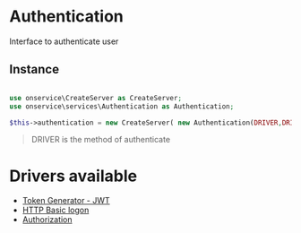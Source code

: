 # Authentication
Interface to authenticate user

## Instance 

```php

use onservice\CreateServer as CreateServer;
use onservice\services\Authentication as Authentication;

$this->authentication = new CreateServer( new Authentication(DRIVER,DRIVER...) );

```

> DRIVER is the method of authenticate

# Drivers available

- [Token Generator - JWT](sub/authentication_jwt.md)
- [HTTP Basic logon](sub/authentication_httpbasic.md)
- [Authorization](sub/authentication_authorization.md)

